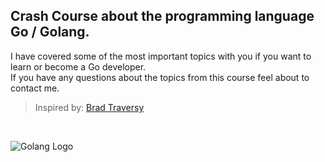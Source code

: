 ## Crash Course about the programming language Go / Golang.
I have covered some of the most important topics with you if you want to learn or become a Go developer. </br>
If you have any questions about the topics from this course feel about to contact me.
</br>

> Inspired by: [Brad Traversy](https://github.com/bradtraversy)
</br>

![Golang Logo](https://golang.org/lib/godoc/images/go-logo-blue.svg "Golang Logo")
